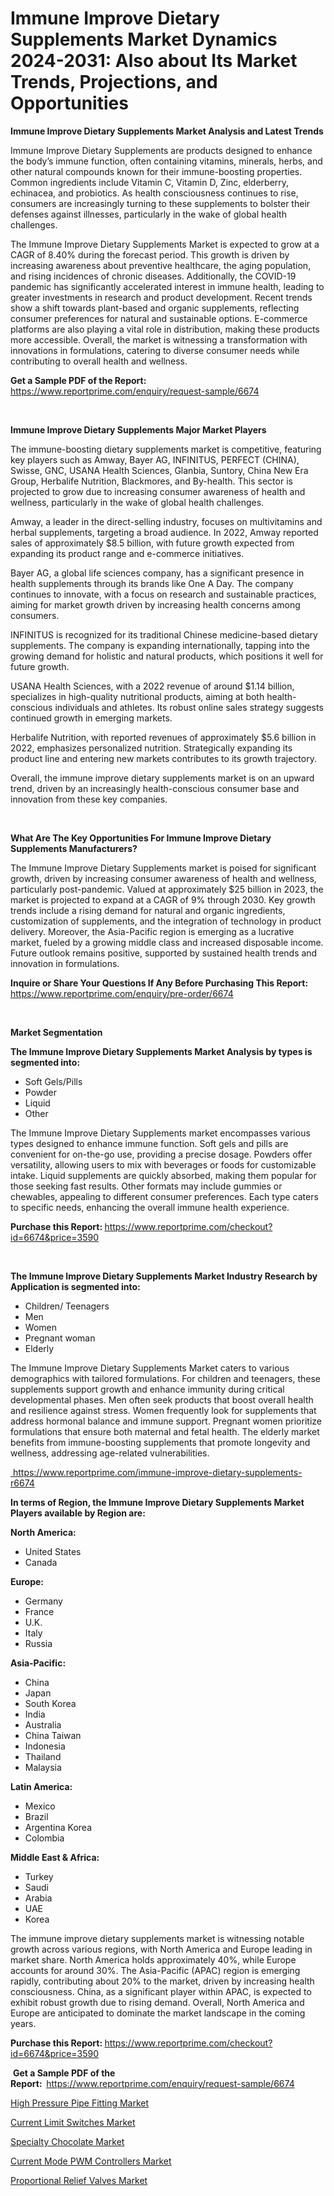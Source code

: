 <p><h1>Immune Improve Dietary Supplements Market Dynamics 2024-2031: Also about Its Market Trends, Projections, and Opportunities</h1></p><p><strong>Immune Improve Dietary Supplements Market Analysis and Latest Trends</strong></p>
<p><p>Immune Improve Dietary Supplements are products designed to enhance the body’s immune function, often containing vitamins, minerals, herbs, and other natural compounds known for their immune-boosting properties. Common ingredients include Vitamin C, Vitamin D, Zinc, elderberry, echinacea, and probiotics. As health consciousness continues to rise, consumers are increasingly turning to these supplements to bolster their defenses against illnesses, particularly in the wake of global health challenges.</p><p>The Immune Improve Dietary Supplements Market is expected to grow at a CAGR of 8.40% during the forecast period. This growth is driven by increasing awareness about preventive healthcare, the aging population, and rising incidences of chronic diseases. Additionally, the COVID-19 pandemic has significantly accelerated interest in immune health, leading to greater investments in research and product development. Recent trends show a shift towards plant-based and organic supplements, reflecting consumer preferences for natural and sustainable options. E-commerce platforms are also playing a vital role in distribution, making these products more accessible. Overall, the market is witnessing a transformation with innovations in formulations, catering to diverse consumer needs while contributing to overall health and wellness.</p></p>
<p><strong>Get a Sample PDF of the Report:&nbsp;</strong> <a href="https://www.reportprime.com/enquiry/request-sample/6674">https://www.reportprime.com/enquiry/request-sample/6674</a></p>
<p>&nbsp;</p>
<p><strong>Immune Improve Dietary Supplements Major Market Players</strong></p>
<p><p>The immune-boosting dietary supplements market is competitive, featuring key players such as Amway, Bayer AG, INFINITUS, PERFECT (CHINA), Swisse, GNC, USANA Health Sciences, Glanbia, Suntory, China New Era Group, Herbalife Nutrition, Blackmores, and By-health. This sector is projected to grow due to increasing consumer awareness of health and wellness, particularly in the wake of global health challenges.</p><p>Amway, a leader in the direct-selling industry, focuses on multivitamins and herbal supplements, targeting a broad audience. In 2022, Amway reported sales of approximately $8.5 billion, with future growth expected from expanding its product range and e-commerce initiatives.</p><p>Bayer AG, a global life sciences company, has a significant presence in health supplements through its brands like One A Day. The company continues to innovate, with a focus on research and sustainable practices, aiming for market growth driven by increasing health concerns among consumers.</p><p>INFINITUS is recognized for its traditional Chinese medicine-based dietary supplements. The company is expanding internationally, tapping into the growing demand for holistic and natural products, which positions it well for future growth.</p><p>USANA Health Sciences, with a 2022 revenue of around $1.14 billion, specializes in high-quality nutritional products, aiming at both health-conscious individuals and athletes. Its robust online sales strategy suggests continued growth in emerging markets.</p><p>Herbalife Nutrition, with reported revenues of approximately $5.6 billion in 2022, emphasizes personalized nutrition. Strategically expanding its product line and entering new markets contributes to its growth trajectory.</p><p>Overall, the immune improve dietary supplements market is on an upward trend, driven by an increasingly health-conscious consumer base and innovation from these key companies.</p></p>
<p>&nbsp;</p>
<p><strong>What Are The Key Opportunities For Immune Improve Dietary Supplements Manufacturers?</strong></p>
<p><p>The Immune Improve Dietary Supplements market is poised for significant growth, driven by increasing consumer awareness of health and wellness, particularly post-pandemic. Valued at approximately $25 billion in 2023, the market is projected to expand at a CAGR of 9% through 2030. Key growth trends include a rising demand for natural and organic ingredients, customization of supplements, and the integration of technology in product delivery. Moreover, the Asia-Pacific region is emerging as a lucrative market, fueled by a growing middle class and increased disposable income. Future outlook remains positive, supported by sustained health trends and innovation in formulations.</p></p>
<p><strong>Inquire or Share Your Questions If Any Before Purchasing This Report:</strong> <a href="https://www.reportprime.com/enquiry/pre-order/6674">https://www.reportprime.com/enquiry/pre-order/6674</a></p>
<p>&nbsp;</p>
<p><strong>Market Segmentation</strong></p>
<p><strong>The Immune Improve Dietary Supplements Market Analysis by types is segmented into:</strong></p>
<p><ul><li>Soft Gels/Pills</li><li>Powder</li><li>Liquid</li><li>Other</li></ul></p>
<p><p>The Immune Improve Dietary Supplements market encompasses various types designed to enhance immune function. Soft gels and pills are convenient for on-the-go use, providing a precise dosage. Powders offer versatility, allowing users to mix with beverages or foods for customizable intake. Liquid supplements are quickly absorbed, making them popular for those seeking fast results. Other formats may include gummies or chewables, appealing to different consumer preferences. Each type caters to specific needs, enhancing the overall immune health experience.</p></p>
<p><strong>Purchase this Report:&nbsp;</strong><a href="https://www.reportprime.com/checkout?id=6674&price=3590">https://www.reportprime.com/checkout?id=6674&price=3590</a></p>
<p>&nbsp;</p>
<p><strong>The Immune Improve Dietary Supplements Market Industry Research by Application is segmented into:</strong></p>
<p><ul><li>Children/ Teenagers</li><li>Men</li><li>Women</li><li>Pregnant woman</li><li>Elderly</li></ul></p>
<p><p>The Immune Improve Dietary Supplements Market caters to various demographics with tailored formulations. For children and teenagers, these supplements support growth and enhance immunity during critical developmental phases. Men often seek products that boost overall health and resilience against stress. Women frequently look for supplements that address hormonal balance and immune support. Pregnant women prioritize formulations that ensure both maternal and fetal health. The elderly market benefits from immune-boosting supplements that promote longevity and wellness, addressing age-related vulnerabilities.</p></p>
<p><a href="https://www.reportprime.com/immune-improve-dietary-supplements-r6674">&nbsp;https://www.reportprime.com/immune-improve-dietary-supplements-r6674</a></p>
<p><strong>In terms of Region, the Immune Improve Dietary Supplements Market Players available by Region are:</strong></p>
<p>
    <p> <strong> North America: </strong>
        <ul>
            <li>United States</li>
            <li>Canada</li>
        </ul>
        </p> 
    <p> <strong> Europe: </strong>
        <ul>
            <li>Germany</li>
            <li>France</li>
            <li>U.K.</li>
            <li>Italy</li>
            <li>Russia</li>
        </ul>
        </p> 
    <p> <strong> Asia-Pacific: </strong>
        <ul>
            <li>China</li>
            <li>Japan</li>
            <li>South Korea</li>
            <li>India</li>
            <li>Australia</li>
            <li>China Taiwan</li>
            <li>Indonesia</li>
            <li>Thailand</li>
            <li>Malaysia</li>
        </ul>
        </p> 
    <p> <strong> Latin America: </strong>
        <ul>
            <li>Mexico</li>
            <li>Brazil</li>
            <li>Argentina Korea</li>
            <li>Colombia</li>
        </ul>
        </p> 
    <p> <strong> Middle East & Africa: </strong>
        <ul>
            <li>Turkey</li>
            <li>Saudi</li>
            <li>Arabia</li>
            <li>UAE</li>
            <li>Korea</li>
        </ul>
    </p>
    </p>
<p><p>The immune improve dietary supplements market is witnessing notable growth across various regions, with North America and Europe leading in market share. North America holds approximately 40%, while Europe accounts for around 30%. The Asia-Pacific (APAC) region is emerging rapidly, contributing about 20% to the market, driven by increasing health consciousness. China, as a significant player within APAC, is expected to exhibit robust growth due to rising demand. Overall, North America and Europe are anticipated to dominate the market landscape in the coming years.</p></p>
<p><strong>Purchase this Report: </strong><a href="https://www.reportprime.com/checkout?id=6674&price=3590">https://www.reportprime.com/checkout?id=6674&price=3590</a></p>
<p>&nbsp;<strong>Get a Sample PDF of the Report:&nbsp;&nbsp;</strong><a href="https://www.reportprime.com/enquiry/request-sample/6674">https://www.reportprime.com/enquiry/request-sample/6674</a></p>
<p><strong></strong></p>
<p><p><a href="https://medium.com/@cesailson56547/global-high-pressure-pipe-fitting-industry-analysis-share-growth-trends-and-forecast-2024-to-23abfcf406cf">High Pressure Pipe Fitting Market</a></p><p><a href="https://www.linkedin.com/pulse/global-current-limit-switches-market-projected-grow-cagr-wuype?trackingId=g2vGmOTbRB%2B27AR4GjtR6g%3D%3D">Current Limit Switches Market</a></p><p><a href="https://github.com/indrystar/Market-Research-Report-List-4/blob/main/specialty-chocolate-market.md">Specialty Chocolate Market</a></p><p><a href="https://www.linkedin.com/pulse/global-current-mode-pwm-controllers-market-status-2024-uxyte?trackingId=oNOdlu8STY6GYDv9KrDf1g%3D%3D">Current Mode PWM Controllers Market</a></p><p><a href="https://medium.com/@cesailson56547/future-trajectory-of-the-proportional-relief-valves-market-emerging-market-trends-and-forecasts-e819319da053">Proportional Relief Valves Market</a></p></p>